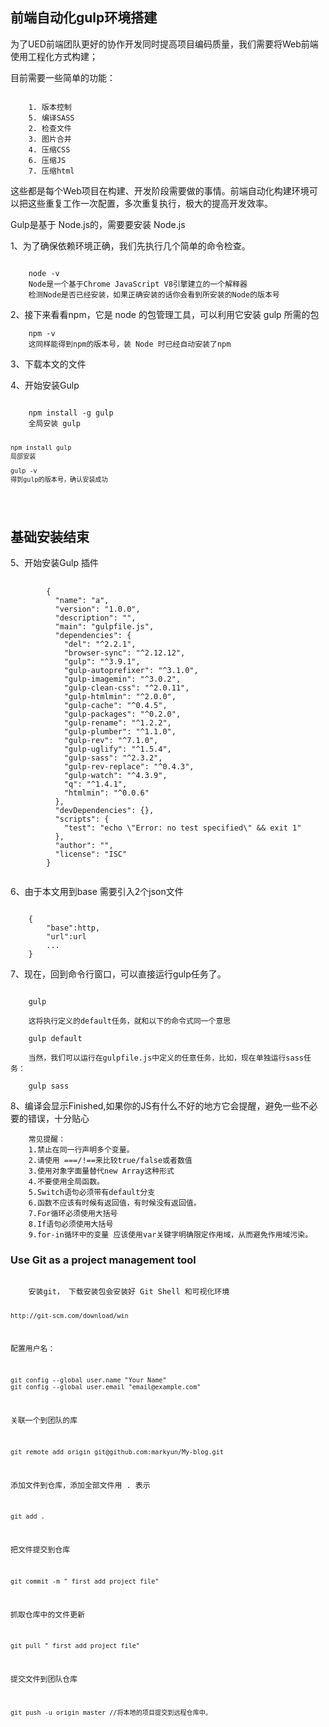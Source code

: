 <h2>前端自动化gulp环境搭建</h2>

<p>为了UED前端团队更好的协作开发同时提高项目编码质量，我们需要将Web前端使用工程化方式构建；</p>

<p>目前需要一些简单的功能：</p>

<pre><code>    
	1. 版本控制
    5. 编译SASS
    2. 检查文件
    3. 图片合并
    4. 压缩CSS
    6. 压缩JS
    7. 压缩html
</code></pre>

<p>这些都是每个Web项目在构建、开发阶段需要做的事情。前端自动化构建环境可以把这些重复工作一次配置，多次重复执行，极大的提高开发效率。</p>
<p>Gulp是基于 Node.js的，需要要安装 Node.js</p>
<p>1、为了确保依赖环境正确，我们先执行几个简单的命令检查。</p>
<pre><code>    
	node -v
    Node是一个基于Chrome JavaScript V8引擎建立的一个解释器
    检测Node是否已经安装，如果正确安装的话你会看到所安装的Node的版本号
</code></pre>
<p>2、接下来看看npm，它是 node 的包管理工具，可以利用它安装 gulp 所需的包</p>
<pre><code>    npm -v
    这同样能得到npm的版本号，装 Node 时已经自动安装了npm
</code></pre>

<p>3、下载本文的文件</p>

<p>4、开始安装Gulp</p>
<pre><code>    
	npm install -g gulp
    全局安装 gulp

    npm install gulp
    局部安装

    gulp -v
    得到gulp的版本号，确认安装成功
</code></pre>

<h2>基础安装结束</h2>


<p>5、开始安装Gulp 插件</p>
<pre>
	<code>
		{
		  "name": "a",
		  "version": "1.0.0",
		  "description": "",
		  "main": "gulpfile.js",
		  "dependencies": {
		    "del": "^2.2.1",
		    "browser-sync": "^2.12.12",
		    "gulp": "^3.9.1",
		    "gulp-autoprefixer": "^3.1.0",
		    "gulp-imagemin": "^3.0.2",
		    "gulp-clean-css": "^2.0.11",
		    "gulp-htmlmin": "^2.0.0",
		    "gulp-cache": "^0.4.5",
		    "gulp-packages": "^0.2.0",
		    "gulp-rename": "^1.2.2",
		    "gulp-plumber": "^1.1.0",
		    "gulp-rev": "^7.1.0",
		    "gulp-uglify": "^1.5.4",
		    "gulp-sass": "^2.3.2",
		    "gulp-rev-replace": "^0.4.3",
		    "gulp-watch": "^4.3.9",
		    "q": "^1.4.1",
		    "htmlmin": "^0.0.6"
		  },
		  "devDependencies": {},
		  "scripts": {
		    "test": "echo \"Error: no test specified\" && exit 1"
		  },
		  "author": "",
		  "license": "ISC"
		}
	</code>
</pre>
<p>6、由于本文用到base 需要引入2个json文件</p>
<pre><code>
    {
    	"base":http,
    	"url":url
    	...
	}
</code></pre>

<p>7、现在，回到命令行窗口，可以直接运行gulp任务了。</p>

<pre><code>
    gulp

    这将执行定义的default任务，就和以下的命令式同一个意思

    gulp default

    当然，我们可以运行在gulpfile.js中定义的任意任务，比如，现在单独运行sass任务：

    gulp sass
</code></pre>
<p>8、编译会显示Finished,如果你的JS有什么不好的地方它会提醒，避免一些不必要的错误，十分贴心</p>
<pre><code>    常见提醒：
    1.禁止在同一行声明多个变量。
    2.请使用 ===/!==来比较true/false或者数值
    3.使用对象字面量替代new Array这种形式
    4.不要使用全局函数。
    5.Switch语句必须带有default分支
    6.函数不应该有时候有返回值，有时候没有返回值。
    7.For循环必须使用大括号
    8.If语句必须使用大括号
    9.for-in循环中的变量 应该使用var关键字明确限定作用域，从而避免作用域污染。
</code></pre>

<h3>Use Git as a project management tool</h3>
<pre><code>
	安装git， 下载安装包会安装好 Git Shell 和可视化环境

    http://git-scm.com/download/win

配置用户名：

    git config --global user.name "Your Name"
    git config --global user.email "email@example.com"

关联一个到团队的库

    git remote add origin git@github.com:markyun/My-blog.git

添加文件到仓库，添加全部文件用 . 表示

    git add .

把文件提交到仓库

    git commit -m " first add project file"

抓取仓库中的文件更新

	git pull " first add project file"

提交文件到团队仓库

    git push -u origin master //将本地的项目提交到远程仓库中。

</code></pre>
